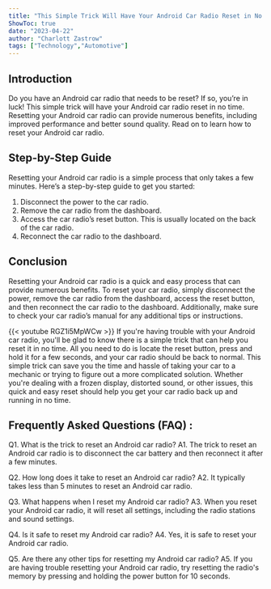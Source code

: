 ```yaml
---
title: "This Simple Trick Will Have Your Android Car Radio Reset in No Time!"
ShowToc: true 
date: "2023-04-22"
author: "Charlott Zastrow" 
tags: ["Technology","Automotive"]
---
```

## Introduction

Do you have an Android car radio that needs to be reset? If so, you’re in luck! This simple trick will have your Android car radio reset in no time. Resetting your Android car radio can provide numerous benefits, including improved performance and better sound quality. Read on to learn how to reset your Android car radio.

## Step-by-Step Guide

Resetting your Android car radio is a simple process that only takes a few minutes. Here’s a step-by-step guide to get you started: 

1. Disconnect the power to the car radio. 
2. Remove the car radio from the dashboard. 
3. Access the car radio’s reset button. This is usually located on the back of the car radio. 
4. Reconnect the car radio to the dashboard.

## Conclusion

Resetting your Android car radio is a quick and easy process that can provide numerous benefits. To reset your car radio, simply disconnect the power, remove the car radio from the dashboard, access the reset button, and then reconnect the car radio to the dashboard. Additionally, make sure to check your car radio’s manual for any additional tips or instructions.

{{< youtube RGZ1i5MpWCw >}} 
If you're having trouble with your Android car radio, you'll be glad to know there is a simple trick that can help you reset it in no time. All you need to do is locate the reset button, press and hold it for a few seconds, and your car radio should be back to normal. This simple trick can save you the time and hassle of taking your car to a mechanic or trying to figure out a more complicated solution. Whether you're dealing with a frozen display, distorted sound, or other issues, this quick and easy reset should help you get your car radio back up and running in no time.

## Frequently Asked Questions (FAQ) :
Q1. What is the trick to reset an Android car radio?
  A1. The trick to reset an Android car radio is to disconnect the car battery and then reconnect it after a few minutes.

Q2. How long does it take to reset an Android car radio?
  A2. It typically takes less than 5 minutes to reset an Android car radio.

Q3. What happens when I reset my Android car radio?
  A3. When you reset your Android car radio, it will reset all settings, including the radio stations and sound settings.

Q4. Is it safe to reset my Android car radio?
  A4. Yes, it is safe to reset your Android car radio.

Q5. Are there any other tips for resetting my Android car radio?
  A5. If you are having trouble resetting your Android car radio, try resetting the radio's memory by pressing and holding the power button for 10 seconds.


